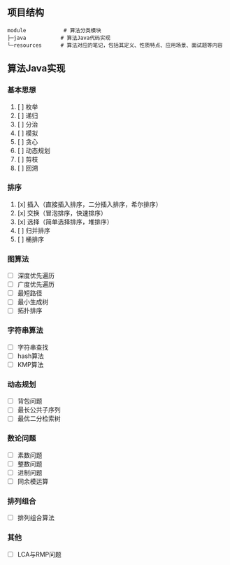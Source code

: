 
## 项目结构
```text
module            # 算法分类模块
├─java           # 算法Java代码实现    
└─resources      # 算法对应的笔记，包括其定义、性质特点、应用场景、面试题等内容
```

## 算法Java实现
### 基本思想
1. [ ] 枚举
2. [ ] 递归
3. [ ] 分治
4. [ ] 模拟
5. [ ] 贪心
6. [ ] 动态规划
7. [ ] 剪枝
8. [ ] 回溯

### 排序
1. [x] 插入（直接插入排序，二分插入排序，希尔排序）
2. [x] 交换（冒泡排序，快速排序）
3. [x] 选择（简单选择排序，堆排序）
4. [ ] 归并排序
5. [ ] 桶排序

### 图算法
- [ ] 深度优先遍历
- [ ] 广度优先遍历
- [ ] 最短路径
- [ ] 最小生成树
- [ ] 拓扑排序

### 字符串算法
- [ ] 字符串查找
- [ ] hash算法
- [ ] KMP算法

### 动态规划
- [ ] 背包问题
- [ ] 最长公共子序列
- [ ] 最优二分检索树

### 数论问题
- [ ] 素数问题
- [ ] 整数问题
- [ ] 进制问题
- [ ] 同余模运算

### 排列组合
- [ ] 排列组合算法

### 其他
- [ ] LCA与RMP问题


